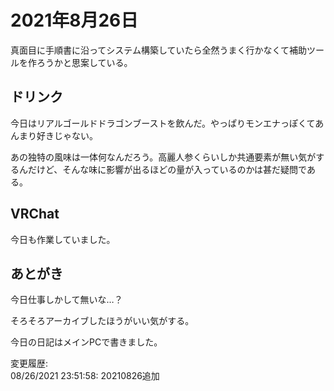 # 2021年8月26日

真面目に手順書に沿ってシステム構築していたら全然うまく行かなくて補助ツールを作ろうかと思案している。

## ドリンク

今日はリアルゴールドドラゴンブーストを飲んだ。やっぱりモンエナっぽくてあんまり好きじゃない。

あの独特の風味は一体何なんだろう。高麗人参くらいしか共通要素が無い気がするんだけど、そんな味に影響が出るほどの量が入っているのかは甚だ疑問である。

## VRChat

今日も作業していました。

## あとがき

今日仕事しかして無いな…？

そろそろアーカイブしたほうがいい気がする。

今日の日記はメインPCで書きました。

変更履歴:  
08/26/2021 23:51:58: 20210826追加  
